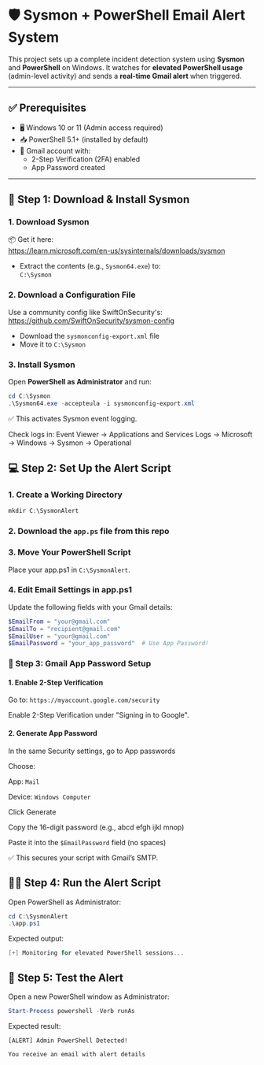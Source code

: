 # 🛡️ Sysmon + PowerShell Email Alert System

This project sets up a complete incident detection system using **Sysmon** and **PowerShell** on Windows. It watches for **elevated PowerShell usage** (admin-level activity) and sends a **real-time Gmail alert** when triggered.

---

## ✅ Prerequisites

- 🖥️ Windows 10 or 11 (Admin access required)
- 📥 PowerShell 5.1+ (installed by default)
- 🔐 Gmail account with:
  - 2-Step Verification (2FA) enabled
  - App Password created

---

## 🧰 Step 1: Download & Install Sysmon

### 1. Download Sysmon

📦 Get it here:  
https://learn.microsoft.com/en-us/sysinternals/downloads/sysmon

- Extract the contents (e.g., `Sysmon64.exe`) to:  
  `C:\Sysmon`

### 2. Download a Configuration File

Use a community config like SwiftOnSecurity's:  
https://github.com/SwiftOnSecurity/sysmon-config

- Download the `sysmonconfig-export.xml` file
- Move it to `C:\Sysmon`

### 3. Install Sysmon

Open **PowerShell as Administrator** and run:

```powershell
cd C:\Sysmon
.\Sysmon64.exe -accepteula -i sysmonconfig-export.xml
```
✅ This activates Sysmon event logging.

Check logs in:
Event Viewer → Applications and Services Logs → Microsoft → Windows → Sysmon → Operational

## 💻 Step 2: Set Up the Alert Script
### 1. Create a Working Directory
```powershell
mkdir C:\SysmonAlert
```
### 2. Download the `app.ps` file from this repo
### 3. Move Your PowerShell Script
Place your app.ps1 in `C:\SysmonAlert`.

### 4. Edit Email Settings in app.ps1
Update the following fields with your Gmail details:

```powershell
$EmailFrom = "your@gmail.com"
$EmailTo = "recipient@gmail.com"
$EmailUser = "your@gmail.com"
$EmailPassword = "your_app_password"  # Use App Password!
```
### 📧 Step 3: Gmail App Password Setup
#### 1. Enable 2-Step Verification
Go to:
`https://myaccount.google.com/security`

Enable 2-Step Verification under "Signing in to Google".

#### 2. Generate App Password
In the same Security settings, go to App passwords

Choose:

App: `Mail`

Device: `Windows Computer`

Click Generate

Copy the 16-digit password (e.g., abcd efgh ijkl mnop)

Paste it into the `$EmailPassword` field (no spaces)

✅ This secures your script with Gmail’s SMTP.

## 🏃‍♂️ Step 4: Run the Alert Script
Open PowerShell as Administrator:

```powershell
cd C:\SysmonAlert
.\app.ps1
```
Expected output:
```powershell
[+] Monitoring for elevated PowerShell sessions...
```
## 🧪 Step 5: Test the Alert
Open a new PowerShell window as Administrator:

```powershell
Start-Process powershell -Verb runAs
```
Expected result:

```Console displays:
[ALERT] Admin PowerShell Detected!
```
`You receive an email with alert details`
